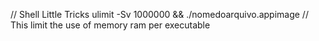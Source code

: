 // Shell Little Tricks
ulimit -Sv 1000000 && ./nomedoarquivo.appimage // This limit the use of memory ram per executable
